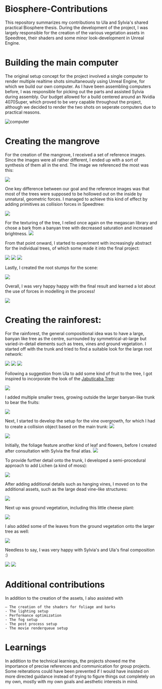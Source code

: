 # Biosphere-Contributions
This repository summarizes my contributions to Ula and Sylvia's shared practical Biosphere thesis. During the development of the project, I was largely responsible for the creation of the various vegetation assets in Speedtree, their shaders and some minor look-development in Unreal Engine.
# Building the main computer
The original setup concept for the project involved a single computer to render multiple realtime shots simultaneously using Unreal Engine, for which we build our own computer. As I have been assembling computers before, I was responsible for picking out the parts and assisted Sylvia during assembly. 
Our budget allowed for a build centered around an Nvidia 4070Super, which proved to be very capable throughout the project, although we decided to render the two shots on seperate computers due to practical reasons. 

![computer](/img/computer.jpg)

# Creating the mangrove

For the creation of the mangrove, I received a set of reference images. Since the images were all rather different, I ended up with a sort of synthesis of them all in the end. The image we referenced the most was this:

![](/img/mangrove_inspo.jpeg)

One key difference between our goal and the reference images was that most of the trees were supposed to be hollowed out on the inside by unnatural, geometric forces. I managed to achieve this kind of effect by adding primitives as collision forces in Speedtree:

![](/img/mangrove.jpg)

For the texturing of the tree, I relied once again on the megascan library and chose a bark from a banyan tree with decreased saturation and increased brightness.
![](/img/mangrove2.jpeg)

From that point onward, I started to experiment with increasingly abstract for the individual trees, of which some made it into the final project:

![](/img/mangrove3.jpeg)
![](/img/mangrove4.jpeg)
![](/img/mangrove5.jpeg)

Lastly, I created the root stumps for the scene:

![](/img/mangrove6.jpeg)

Overall, I was very happy happy with the final result and learned a lot about the use of forces in modelling in the process!

 ![](/img/photo_2024-10-08%2002.07.58.jpeg)

# Creating the rainforest:

For the rainforest, the general compositional idea was to have a large, banyan like tree as the centre, surrounded by symmetrical-at-large but varied-in-detail elements such as trees, vines and ground vegetation. I started off with the trunk and tried to find a suitable look for the large root network:

![](/img/rain.jpeg)
![](/img/rain1.jpeg)
![](img/rain3.jpeg)

Following a suggestion from Ula to add some kind of fruit to the tree, I got inspired to incorporate the look of the [Jabuticaba Tree](https://en.wikipedia.org/wiki/Jabuticaba):

![](img/rain4.jpeg)

I added multiple smaller trees, growing outside the larger banyan-like trunk to bear the fruits:

![](img/rain5.jpeg)

Next, I started to develop the setup for the vine overgrowth, for which I had to create a collision object based on the main trunk:
![](/img/rain6.jpeg)

![](/img/rain9.jpeg)

Initially, the foliage feature another kind of leaf and flowers, before I created after consultation with Sylvia the final atlas. 
![](/img/rain11.jpeg)

To provide further detail onto the trunk, I developed a semi-procedural approach to add Lichen (a kind of moss):

![](/img/rain8.jpeg)

After adding additional details such as hanging vines, I moved on to the additional assets, such as the large dead vine-like structures:

![](img/rain12.jpeg)

Next up was ground vegetation, including this little cheese plant:

![](img/rain15.jpeg)

I also added some of the leaves from the ground vegetation onto the larger tree as well:

![](img/rain16.jpeg)

Needless to say, I was very happy with Sylvia's and Ula's final composition :)

![](/img/comp1.jpeg)
![](/img/comp2.jpeg)

# Additional contributions
In addition to the creation of the assets, I also assisted with

    – The creation of the shaders for foliage and barks
    - The lighting setup
    - Performance optimization
    - The fog setup
    - The post process setup
    - The movie renderqueue setup

# Learnings

In addition to the technical learnings, the projects showed me the importance of precise references and communication for group projects. Some reiterations could have been prevented if I would have insisted on more directed guidance instead of trying to figure things out completely on my own, mostly with my own goals and aesthetic interests in mind. 